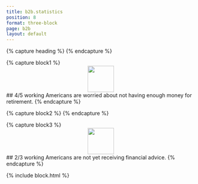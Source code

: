 ```yaml
---
title: b2b.statistics
position: 8
format: three-block
page: b2b
layout: default
---
```


{% capture heading %}
{% endcapture %}
<div class="stat-block-1">
{% capture block1 %}
<div style="text-align:center"><img style="height:70px;" src="/uploads/4-out-of-5.png"></div>
## 4/5
working Americans are worried about not having enough money for retirement.
{% endcapture %}
	</div>

{% capture block2 %}
{% endcapture %}
<div class="stat-block-3">
{% capture block3 %}
<div style="text-align:center"><img style="height:70px;" src="/uploads/2-out-of-3.png"></div>
## 2/3 
working Americans are not yet receiving financial advice.
{% endcapture %}
</div>

{% include block.html %}



